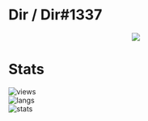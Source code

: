 # Dir / Dir#1337

<p align="center">
  <a href="https://github.com/Dir1337">
    <img src="https://discord.c99.nl/widget/theme-4/727566110135812186.png"/>
     </a>
</p>

# Stats
![views](https://komarev.com/ghpvc/?username=Dir1337&style=flat-square&color=yellow) <br>
![langs](https://github-readme-stats.vercel.app/api/top-langs/?username=Dir1337&layout=compact&theme=dark) </br>
![stats](https://github-readme-stats.vercel.app/api?username=Dir1337&show_icons=true&theme=dark)
